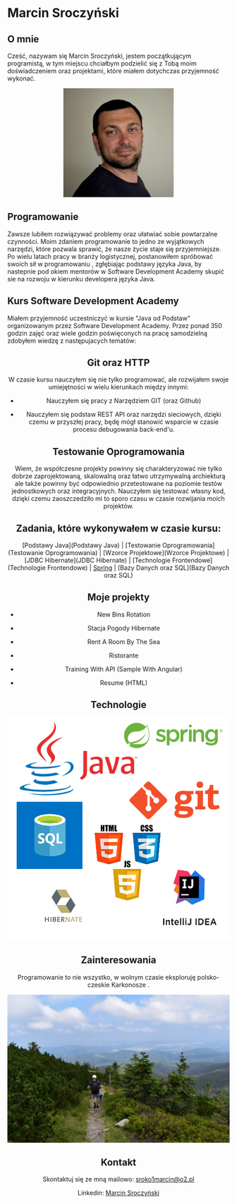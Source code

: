 # Marcin Sroczyński

## O mnie
Cześć, nazywam się Marcin Sroczyński, jestem początkującym programistą, w tym miejscu chciałbym podzielić się z Tobą moim doświadczeniem oraz projektami, które miałem dotychczas przyjemność wykonać. 
<center>

![marcin3](marcin3.jpg) 

  </center>

## Programowanie
 Zawsze lubiłem rozwiązywać problemy oraz ułatwiać sobie powtarzalne czynności. Moim zdaniem programowanie to jedno ze wyjątkowych narzędzi, które pozwala sprawić, że nasze życie staje się przyjemniejsze. Po wielu latach pracy w branży logistycznej, postanowiłem spróbować swoich sił w programowaniu , zgłębiając podstawy języka Java, by nastepnie pod okiem mentorów w Software Development Academy skupić sie na rozwoju w kierunku developera języka Java.
 
 ## Kurs Software Development Academy
Miałem przyjemność uczestniczyć w kursie "Java od Podstaw" organizowanym przez Software Development Academy. Przez ponad 350 godzin zajęć oraz wiele godzin poświęconych na pracę samodzielną zdobyłem wiedzę z następujacych tematów:

<center>

## Git oraz HTTP
W czasie kursu nauczyłem się nie tylko programować, ale rozwijałem swoje umiejętności w wielu kierunkach między innymi:

* Nauczyłem się pracy z Narzędziem GIT (oraz Github)

* Nauczyłem się podstaw REST API oraz narzędzi sieciowych, dzięki czemu w przyszłej pracy, będę mógł stanowić wsparcie w czasie procesu debugowania back-end'u.

## Testowanie Oprogramowania
Wiem, że współczesne projekty powinny się charakteryzować nie tylko dobrze zaprojektowaną, skalowalną oraz łatwo utrzymywalną archiekturą ale także powinny być 
odpowiednio przetestowane na poziomie testów jednostkowych oraz integracyjnych. Nauczyłem się testować własny kod, dzięki czemu zaoszczedziło mi to sporo czasu 
w czasie rozwijania moich projektów.

## Zadania, które wykonywałem w czasie kursu:
<center>

[Podstawy Java](Podstawy Java) | [Testowanie Oprogramowania](Testowanie Oprogramowania) | [Wzorce Projektowe](Wzorce Projektowe) |
[JDBC Hibernate](JDBC Hibernate) | [Technologie Frontendowe](Technologie Frontendowe) | [Spring](Spring) |
[Bazy Danych oraz SQL](Bazy Danych oraz SQL)

</center>
  
  ## Moje projekty

* New Bins Rotation

* Stacja Pogody Hibernate

* Rent A Room By The Sea

* Ristorante

* Training With API (Sample With Angular)
  
* Resume (HTML)


## Technologie

<center>

![technical_skills](technical_skills.png)

</center>

  ## Zainteresowania
  
Programowanie to nie wszystko, w wolnym czasie eksploruję polsko-czeskie Karkonosze .

<center>

![mountains](mountains.JPG)

</center>
  
  ## Kontakt

Skontaktuj się ze mną mailowo: sroko1marcin@o2.pl

Linkedin: [Marcin Sroczyński](http://www.linkedin.com)

  
